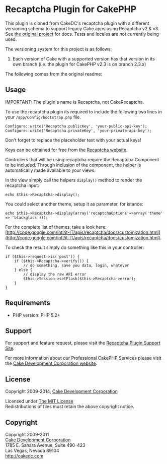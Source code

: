 # Recaptcha Plugin for CakePHP #

This plugin is cloned from CakeDC's recaptcha plugin with a different versioning schema to support legacy Cake apps using Recaptcha v2 & v3. See [the original project](https://github.com/CakeDC/recaptcha) for docs. Tests and locales are not currently being used.

The versioning system for this project is as follows:
1. Each version of Cake with a supported version has that version in its own branch (i.e. the plugin for CakePHP v2.3 is on branch 2.3.x)

The following comes from the original readme:

## Usage ##

IMPORTANT: The plugin's name is Recaptcha, not CakeRecaptcha.

To use the recaptcha plugin its required to include the following two lines in your `/app/Config/bootstrap.php` file.

	Configure::write('Recaptcha.publicKey', 'your-public-api-key');
	Configure::write('Recaptcha.privateKey', 'your-private-api-key');

Don't forget to replace the placeholder text with your actual keys!

Keys can be obtained for free from the [Recaptcha website](http://www.google.com/recaptcha).

Controllers that will be using recaptcha require the Recaptcha Component to be included. Through inclusion of the component, the helper is automatically made available to your views.

In the view simply call the helpers `display()` method to render the recaptcha input:

	echo $this->Recaptcha->display();

You could select another theme, setup it as parameter, for istance:

	echo $this->Recaptcha->display(array('recaptchaOptions'=>array('theme' => 'blackglass')));

For the complete list of themes, take a look here: [http://code.google.com/intl/it-IT/apis/recaptcha/docs/customization.html](http://code.google.com/intl/it-IT/apis/recaptcha/docs/customization.html).

To check the result simply do something like this in your controller:

	if ($this->request->is('post')) {
		if ($this->Recaptcha->verify()) {
			// do something, save you data, login, whatever
		} else {
			// display the raw API error
			$this->Session->setFlash($this->Recaptcha->error);
		}
	}

## Requirements ##

* PHP version: PHP 5.2+

## Support ##

For support and feature request, please visit the [Recaptcha Plugin Support Site](https://github.com/CakeDC/recaptcha/issues).

For more information about our Professional CakePHP Services please visit the [Cake Development Corporation website](http://cakedc.com).

## License ##

Copyright 2009-2014, [Cake Development Corporation](http://cakedc.com)

Licensed under [The MIT License](http://www.opensource.org/licenses/mit-license.php)<br/>
Redistributions of files must retain the above copyright notice.

## Copyright ###

Copyright 2009-2011<br/>
[Cake Development Corporation](http://cakedc.com)<br/>
1785 E. Sahara Avenue, Suite 490-423<br/>
Las Vegas, Nevada 89104<br/>
http://cakedc.com<br/>
